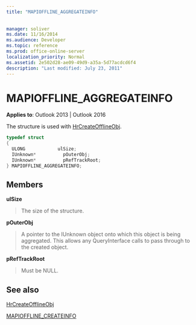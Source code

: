 ```yaml
---
title: "MAPIOFFLINE_AGGREGATEINFO"
 
 
manager: soliver
ms.date: 11/16/2014
ms.audience: Developer
ms.topic: reference
ms.prod: office-online-server
localization_priority: Normal
ms.assetid: 2e502d28-ae09-49d9-a35a-5d77acdcd6f4
description: "Last modified: July 23, 2011"
---
```


# MAPIOFFLINE_AGGREGATEINFO

  
  
**Applies to**: Outlook 2013 | Outlook 2016 
  
The structure is used with [HrCreateOfflineObj](hrcreateofflineobj.md). 
  
```cpp
typedef struct
{
  ULONG            ulSize;
  IUnknown*          pOuterObj;
  IUnknown*          pRefTrackRoot;
} MAPIOFFLINE_AGGREGATEINFO;
```

## Members

 **ulSize**
  
> The size of the structure.
    
 **pOuterObj**
  
> A pointer to the IUnknown object onto which this object is being aggregated. This allows any QueryInterface calls to pass through to the created object.
    
 **pRefTrackRoot**
  
> Must be NULL.
    
## See also



[HrCreateOfflineObj](hrcreateofflineobj.md)
  
[MAPIOFFLINE_CREATEINFO](mapioffline_createinfo.md)

